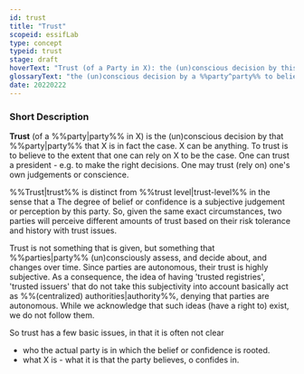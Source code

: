 ```yaml
---
id: trust
title: "Trust"
scopeid: essifLab
type: concept
typeid: trust
stage: draft
hoverText: "Trust (of a Party in X): the (un)conscious decision by this Party to believe that X is in fact the case"
glossaryText: "the (un)conscious decision by a %%party^party%% to believe that X is in fact the case."
date: 20220222
---
```


### Short Description
**Trust** (of a %%party|party%% in X) is the (un)conscious decision by that %%party|party%% that X is in fact the case. X can be anything. To trust is to believe to the extent that one can rely on X to be the case. One can trust a president - e.g. to make the right decisions. One may trust (rely on) one's own judgements or conscience.

%%Trust|trust%% is distinct from %%trust level|trust-level%% in the sense that a 
The degree of belief or confidence is a subjective judgement or perception by this party. So, given the same exact circumstances, two parties will perceive different amounts of trust based on their risk tolerance and history with trust issues.

Trust is not something that is given, but something that %%parties|party%% (un)consciously assess, and decide about, and changes over time. Since parties are autonomous, their trust is highly subjective. As a consequence, the idea of having 'trusted registries', 'trusted issuers' that do not take this subjectivity into account basically act as %%(centralized) authorities|authority%%, denying that parties are autonomous. While we acknowledge that such ideas (have a right to) exist, we do not follow them.

So trust has a few basic issues, in that it is often not clear
- who the actual party is in which the belief or confidence is rooted.
- what X is - what it is that the party believes, o confides in.
